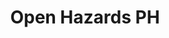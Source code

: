 ---
title: Open Hazards PH
img: /assets/img/site/ohph.webp
img-alt: Open Hazards PH
name: Open Hazards PH
about: A <a href="https://bnhr.xyz/open-hazards-ph-qgis/">QGIS plugin</a> that lets you load geospatial hazard data created by various agencies in the Philippines.
---